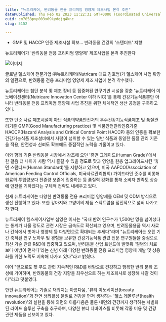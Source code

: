 ```yaml
---
title: "뉴트리케어, 반려동물 전용 프리미엄 영양제 제조사업 본격 추진"
datePublished: Thu Feb 02 2023 11:22:31 GMT+0000 (Coordinated Universal Time)
cuid: cm7058pvp003x09kydqjq4knc
slug: 5152

---
```



- GMP 및 HACCP 인증 제조시설 확보... 반려동물 건강의 '스탠더드' 지향

뉴트리케어가 '반려동물 전용 프리미엄 영양제' 제조사업을 본격 추진한다

![이미지](https://cdn.hashnode.com/res/hashnode/image/upload/v1739257890020/ce7bf93e-d51c-471c-857c-e80ed5939881.jpeg)

글로벌 헬스케어 전문기업 ㈜뉴트리케어(Nutricare 대표 김호범)가 헬스케어 사업 확장의 일환으로, 반려동물 전용 프리미엄 영양제 제조 사업에 본격 착수했다.

뉴트리케어는 첨단 분석 및 제조 장비 등 집중화된 연구기반 시설을 갖춘 '뉴트리케어 이노베이션센터(Nutricare Innovation Center 이하 NIC)'를 통해 건강기능식품뿐만 아니라 반려동물 전용 프리미엄 영양제 사업 추진을 위한 체계적인 생산 공정을 구축하고 있다.

또한 단순 사료 제조시설이 아닌 식품의약품안전처의 우수건강기능식품제조 및 품질관리기준 GMP(Good Manufacturing practice) 및 식품안전관리인증기준 HACCP(Hazard Analysis and Critical Control Point HACCP) 등의 인증을 확보한 건강기능식품 제조설비에서 사람이 섭취할 수 있는 일반 식품과 동일한 품질 관리 기준을 적용, 안전성과 신뢰도 확보에도 중점적인 노력을 기울이고 있다.

이와 함께 기존 반려동물 시장에서 강조해 오던 '휴먼 그레이드(Human Grade)'에서 한 걸음 더 나아가 사람 역시 즐길 수 있을 정도로 맛과 영양을 한층 업그레이드시킨 '휴먼 스탠더드(Human Standard)'를 지향하고 있으며, 미국 AAFCO(Association of American Feeding Control Officials, 미국사료관리협회) 가이드라인 준수를 비롯해 원료의 투입량보다 잔존량 보존에 집중하는 등 품질력 강화를 통해 소비자 만족도 상승에 만전을 기하겠다는 구체적 전략도 내세우고 있다.

현재 뉴트리케어는 다양한 반려동물 전용 프리미엄 영양제를 OEM 및 ODM 방식으로 생산 진행하고 있다. 또한 강아지와 고양이의 제품 스펙트럼을 점진적으로 넓혀 나가고자 한다.

뉴트리케어 헬스케어사업부 심영윤 이사는 "국내 반려 인구수가 1,500만 명을 넘어섰다는 통계가 나올 정도로 관련 시장은 급속도로 확산되고 있으며, 반려동물용품 역시 사료나 간식에서 벗어나 영양제 등 다방면으로 확대되는 추세다"라며 "뉴트리케어는 오랜 기간 축적된 연구 노하우 및 경험을 보유한 건강기능식품 관련 전문 연구원들을 중심으로 최신 기술 관련 R&D에 집중하고 있으며, 반려동물 산업 트렌드에 발맞춰 '질병의 치료보다 예방이 먼저다'라는 신념 아래 다양한 반려동물 전용 프리미엄 영양제 개발 및 상용화를 위한 노력도 지속해 나가고 있다"라고 밝혔다.

이어 "앞으로도 펫 푸드 관련 지속적인 R&D를 바탕으로 건강하고 행복한 반려 문화 조성에 기여하며, 반려동물의 건강 지향을 최우선으로 하는 제조회사로 성장해 나갈 것이다"라고 덧붙였다.

한편 뉴트리케어는 기술로 채워지는 아름다움, '뷰티 이노베이션(beauty innovation)'과 천연 생리활성 물질로 건강을 먼저 생각하는 '헬스 레볼루션(health revolution)'의 실현을 통해 외면의 아름다움은 물론 내면의 건강까지 생각하는 차별화된 라이프 솔루션 구축을 추구하며, 다양한 뷰티 디바이스를 비롯해 각종 미용 및 건강 관련 제품을 선보이고 있다.